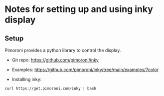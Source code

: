 # Notes for setting up and using inky display

## Setup

Pimoroni provides a python library to control the display.

* Git repo: https://github.com/pimoroni/inky

* Examples: https://github.com/pimoroni/inky/tree/main/examples/7color

* Installing inky:

```
curl https://get.pimoroni.com/inky | bash

```
